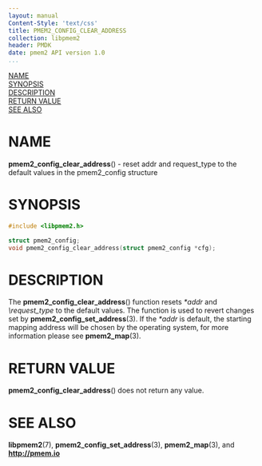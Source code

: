 ```yaml
---
layout: manual
Content-Style: 'text/css'
title: PMEM2_CONFIG_CLEAR_ADDRESS
collection: libpmem2
header: PMDK
date: pmem2 API version 1.0
...
```


[comment]: <> (SPDX-License-Identifier: BSD-3-Clause)
[comment]: <> (Copyright 2020, Intel Corporation)

[comment]: <> (pmem2_config_clear_address.3 -- man page for libpmem2 config API)

[NAME](#name)<br />
[SYNOPSIS](#synopsis)<br />
[DESCRIPTION](#description)<br />
[RETURN VALUE](#return-value)<br />
[SEE ALSO](#see-also)<br />

# NAME #

**pmem2_config_clear_address**() - reset addr and request_type to the default values
in the pmem2_config structure

# SYNOPSIS #

```c
#include <libpmem2.h>

struct pmem2_config;
void pmem2_config_clear_address(struct pmem2_config *cfg);
```

# DESCRIPTION #

The **pmem2_config_clear_address**() function resets *\*addr* and *\request_type* to the default values.
The function is used to revert changes set by **pmem2_config_set_address**(3).
If the *\*addr* is default, the starting mapping address will be chosen by the operating system, for
more information please see **pmem2_map**(3).

# RETURN VALUE #

**pmem2_config_clear_address**() does not return any value.

# SEE ALSO #

**libpmem2**(7), **pmem2_config_set_address**(3), **pmem2_map**(3), and **<http://pmem.io>**
